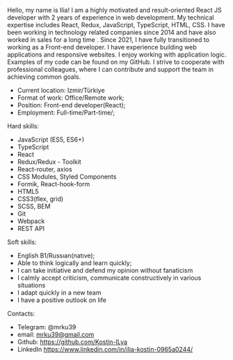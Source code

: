 Hello, my name is Ilia!
I am a highly motivated and result-oriented React JS developer with 2 years of experience in web development. My technical expertise includes React, Redux, JavaScript, TypeScript, HTML, CSS.
I have been working in technology related companies since 2014 and have also worked in sales for a long time . Since 2021, I have fully transitioned to working  as a Front-end developer.
I have experience building web applications and responsive websites. I enjoy working with application logic. Examples of my code can be found on my GitHub.
I strive to cooperate with professional colleagues, where I can contribute and support the team in achieving common goals.

- Current location: Izmir/Türkiye
- Format of work: Office/Remote work;
- Position: Front-end developer(React);
- Employment: Full-time/Part-time/;
  
Hard skills:
- JavaScript (ES5, ES6+)
- TypeScript
- React 
- Redux/Redux - Toolkit
- React-router, axios
- CSS Modules, Styled Components
- Formik, React-hook-form
- HTML5
- CSS3(flex, grid)
- SCSS, BEM
- Git
- Webpack
- REST API

Soft skills:
- English B1/Russıan(natıve);
- Able to think logically and learn quickly;
- I can take initiative and defend my opinion without fanaticism 
- I calmly accept criticism, communicate constructively in various situations
- I adapt quickly in a new team
- I have a positive outlook on life

Contacts:
- Telegram: @mrku39
- email: mrku39@gmail.com
- Gıthub: https://github.com/Kostin-ILya
- LinkedIn https://www.linkedin.com/in/ilia-kostin-0965a0244/
